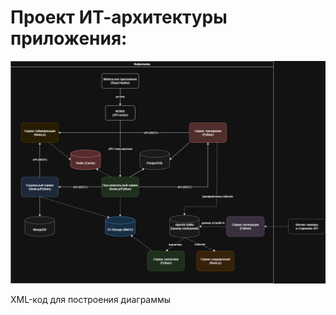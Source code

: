 # Проект ИТ-архитектуры приложения:
![Диаграмма](https://github.com/Partizan-coder/Architecture_Skillbox/blob/main/Docs/Проект%20архитектуры%20приложения_2.png?raw=true)


XML-код для построения диаграммы
<!-- 
<mxfile host="app.diagrams.net" agent="Mozilla/5.0 (Windows NT 10.0; Win64; x64) AppleWebKit/537.36 (KHTML, like Gecko) Chrome/134.0.0.0 YaBrowser/25.4.0.0 Safari/537.36" version="27.2.0">
  <diagram name="Страница — 1" id="csOCYKosOZ4WUpXYceSf">
    <mxGraphModel dx="2505" dy="2096" grid="1" gridSize="10" guides="1" tooltips="1" connect="1" arrows="1" fold="1" page="1" pageScale="1" pageWidth="827" pageHeight="1169" math="0" shadow="0">
      <root>
        <mxCell id="0" />
        <mxCell id="1" parent="0" />
        <mxCell id="user_service" value="Пользовательский сервис&#xa;(Node.js/Python)" style="rounded=1;whiteSpace=wrap;html=1;fillColor=#d5e8d4;strokeColor=#82b366;" vertex="1" parent="1">
          <mxGeometry x="-145" y="-40" width="150" height="80" as="geometry" />
        </mxCell>
        <mxCell id="social_service" value="Социальный сервис&#xa;(Node.js/Python)" style="rounded=1;whiteSpace=wrap;html=1;fillColor=#dae8fc;strokeColor=#6c8ebf;" vertex="1" parent="1">
          <mxGeometry x="-470" y="-40" width="150" height="80" as="geometry" />
        </mxCell>
        <mxCell id="training_service" value="Сервис тренировок&#xa;(Python)" style="rounded=1;whiteSpace=wrap;html=1;fillColor=#f8cecc;strokeColor=#b85450;" vertex="1" parent="1">
          <mxGeometry x="210" y="-260" width="150" height="80" as="geometry" />
        </mxCell>
        <mxCell id="integration_service" value="Сервис интеграции&#xa;(Python)" style="rounded=1;whiteSpace=wrap;html=1;fillColor=#e1d5e7;strokeColor=#9673a6;" vertex="1" parent="1">
          <mxGeometry x="360" y="120" width="152.5" height="80" as="geometry" />
        </mxCell>
        <mxCell id="gamification_service" value="Сервис геймификации&#xa;(Node.js)" style="rounded=1;whiteSpace=wrap;html=1;fillColor=#fff2cc;strokeColor=#d6b656;" vertex="1" parent="1">
          <mxGeometry x="-470" y="-260" width="150" height="80" as="geometry" />
        </mxCell>
        <mxCell id="notification_service" value="Сервис уведомлений&#xa;(Node.js)" style="rounded=1;whiteSpace=wrap;html=1;fillColor=#FFE6CC;strokeColor=#D79B00;container=0;" vertex="1" parent="1">
          <mxGeometry x="240" y="260" width="150" height="80" as="geometry" />
        </mxCell>
        <mxCell id="analytics_service" value="Сервис аналитики&#xa;(Python)" style="rounded=1;whiteSpace=wrap;html=1;fillColor=#D5E8D4;strokeColor=#82B366;" vertex="1" parent="1">
          <mxGeometry x="40" y="260" width="150" height="80" as="geometry" />
        </mxCell>
        <mxCell id="postgres" value="PostgreSQL" style="shape=cylinder3;whiteSpace=wrap;html=1;boundedLbl=1;backgroundOutline=1;fillColor=#f5f5f5;strokeColor=#666666;" vertex="1" parent="1">
          <mxGeometry x="10" y="-150" width="120" height="80" as="geometry" />
        </mxCell>
        <mxCell id="mongodb" value="MongoDB" style="shape=cylinder3;whiteSpace=wrap;html=1;boundedLbl=1;backgroundOutline=1;fillColor=#f5f5f5;strokeColor=#666666;" vertex="1" parent="1">
          <mxGeometry x="-455" y="120" width="120" height="80" as="geometry" />
        </mxCell>
        <mxCell id="s3" value="S3 Storage (MinIO)" style="shape=cylinder3;whiteSpace=wrap;html=1;boundedLbl=1;backgroundOutline=1;fillColor=#CCE6FF;strokeColor=#0066CC;" vertex="1" parent="1">
          <mxGeometry x="-130" y="120" width="120" height="80" as="geometry" />
        </mxCell>
        <mxCell id="nginx" value="NGINX&lt;br&gt;(API-шлюз)" style="rounded=1;whiteSpace=wrap;html=1;fillColor=#ffffff;strokeColor=#000000;" vertex="1" parent="1">
          <mxGeometry x="-130" y="-330" width="120" height="60" as="geometry" />
        </mxCell>
        <mxCell id="kafka" value="Apache Kafka&lt;br&gt;(Брокер сообщений)" style="shape=cylinder3;whiteSpace=wrap;html=1;fillColor=#f5f5f5;strokeColor=#666666;" vertex="1" parent="1">
          <mxGeometry x="130" y="115" width="120" height="90" as="geometry" />
        </mxCell>
        <mxCell id="mobile_app" value="Мобильное приложение&#xa;(React Native)" style="rounded=1;whiteSpace=wrap;html=1;fillColor=#ffffff;strokeColor=#000000;" vertex="1" parent="1">
          <mxGeometry x="-145" y="-460" width="150" height="60" as="geometry" />
        </mxCell>
        <mxCell id="fitness_trackers" value="Фитнес-трекеры&#xa;и сторонние API" style="rounded=1;whiteSpace=wrap;html=1;fillColor=#ffffff;strokeColor=#000000;dashed=1;" vertex="1" parent="1">
          <mxGeometry x="610" y="130" width="150" height="60" as="geometry" />
        </mxCell>
        <mxCell id="conn1" value="HTTPS" style="edgeStyle=none;rounded=0;html=1;endArrow=classic;endFill=1;" edge="1" parent="1" source="mobile_app" target="nginx">
          <mxGeometry relative="1" as="geometry" />
        </mxCell>
        <mxCell id="conn2" value="API / пользователи" style="edgeStyle=none;rounded=0;html=1;endArrow=classic;endFill=1;" edge="1" parent="1" source="nginx" target="user_service">
          <mxGeometry relative="1" as="geometry" />
        </mxCell>
        <mxCell id="conn3" value="API (REST)" style="edgeStyle=none;rounded=0;html=1;endArrow=classic;endFill=1;" edge="1" parent="1" source="user_service" target="social_service">
          <mxGeometry relative="1" as="geometry" />
        </mxCell>
        <mxCell id="conn4" value="API (REST)" style="edgeStyle=none;rounded=0;html=1;endArrow=classic;endFill=1;entryX=0.5;entryY=1;entryDx=0;entryDy=0;exitX=1;exitY=0.5;exitDx=0;exitDy=0;" edge="1" parent="1" source="user_service" target="training_service">
          <mxGeometry x="-0.1957" relative="1" as="geometry">
            <Array as="points">
              <mxPoint x="285" />
            </Array>
            <mxPoint as="offset" />
          </mxGeometry>
        </mxCell>
        <mxCell id="conn5" value="API (REST)" style="edgeStyle=none;rounded=0;html=1;endArrow=classic;endFill=1;" edge="1" parent="1" source="training_service" target="gamification_service">
          <mxGeometry x="-0.4098" relative="1" as="geometry">
            <mxPoint as="offset" />
          </mxGeometry>
        </mxCell>
        <mxCell id="conn6" value="API (REST)" style="edgeStyle=none;rounded=0;html=1;endArrow=classic;endFill=1;" edge="1" parent="1" source="social_service" target="gamification_service">
          <mxGeometry relative="1" as="geometry">
            <mxPoint x="425" y="200" as="sourcePoint" />
            <mxPoint x="460" y="400" as="targetPoint" />
          </mxGeometry>
        </mxCell>
        <mxCell id="conn7" value="тренировочные события" style="edgeStyle=none;rounded=0;html=1;endArrow=classic;endFill=1;dashed=1;exitX=0.75;exitY=1;exitDx=0;exitDy=0;entryX=0.5;entryY=0;entryDx=0;entryDy=0;entryPerimeter=0;" edge="1" parent="1" source="training_service" target="kafka">
          <mxGeometry x="0.0236" y="3" relative="1" as="geometry">
            <mxPoint as="offset" />
            <Array as="points">
              <mxPoint x="320" y="80" />
              <mxPoint x="190" y="80" />
            </Array>
          </mxGeometry>
        </mxCell>
        <mxCell id="conn8" value="данные устройств" style="edgeStyle=none;rounded=0;html=1;endArrow=classic;endFill=1;dashed=1;" edge="1" parent="1" source="integration_service" target="kafka">
          <mxGeometry y="-15" relative="1" as="geometry">
            <mxPoint as="offset" />
          </mxGeometry>
        </mxCell>
        <mxCell id="conn9" style="edgeStyle=none;rounded=0;html=1;exitX=0.75;exitY=0;exitDx=0;exitDy=0;entryX=0.145;entryY=1;entryDx=0;entryDy=-4.35;endArrow=classic;endFill=1;entryPerimeter=0;" edge="1" parent="1" source="user_service" target="postgres">
          <mxGeometry relative="1" as="geometry">
            <Array as="points" />
          </mxGeometry>
        </mxCell>
        <mxCell id="conn10" style="edgeStyle=none;rounded=0;html=1;exitX=0;exitY=1;exitDx=0;exitDy=0;entryX=1;entryY=0.5;entryDx=0;entryDy=0;endArrow=classic;endFill=1;entryPerimeter=0;" edge="1" parent="1" source="training_service" target="postgres">
          <mxGeometry relative="1" as="geometry" />
        </mxCell>
        <mxCell id="conn11" style="edgeStyle=none;rounded=0;html=1;exitX=0.5;exitY=1;exitDx=0;exitDy=0;entryX=0.5;entryY=0;entryDx=0;entryDy=0;endArrow=classic;endFill=1;" edge="1" parent="1" source="social_service" target="mongodb">
          <mxGeometry relative="1" as="geometry" />
        </mxCell>
        <mxCell id="conn13" value="" style="edgeStyle=none;rounded=0;html=1;endArrow=classic;endFill=1;dashed=1;exitX=0.75;exitY=1;exitDx=0;exitDy=0;entryX=0;entryY=0.5;entryDx=0;entryDy=0;entryPerimeter=0;" edge="1" parent="1" source="gamification_service" target="redis">
          <mxGeometry relative="1" as="geometry" />
        </mxCell>
        <mxCell id="conn14" value="" style="edgeStyle=none;rounded=0;html=1;endArrow=classic;endFill=1;dashed=1;exitX=0.5;exitY=1;exitDx=0;exitDy=0;entryX=0.5;entryY=0;entryDx=0;entryDy=0;entryPerimeter=0;" edge="1" parent="1" source="user_service" target="s3">
          <mxGeometry relative="1" as="geometry" />
        </mxCell>
        <mxCell id="conn15" value="" style="edgeStyle=none;rounded=0;html=1;endArrow=classic;endFill=1;dashed=1;exitX=0.5;exitY=1;exitDx=0;exitDy=0;entryX=0.145;entryY=0;entryDx=0;entryDy=4.35;entryPerimeter=0;" edge="1" parent="1" source="social_service" target="s3">
          <mxGeometry relative="1" as="geometry" />
        </mxCell>
        <mxCell id="conn16" value="аналитика" style="edgeStyle=none;rounded=0;html=1;endArrow=classic;endFill=1;dashed=1;exitX=0.5;exitY=1;exitDx=0;exitDy=0;entryX=0.5;entryY=0;entryDx=0;entryDy=0;exitPerimeter=0;" edge="1" parent="1" source="kafka" target="analytics_service">
          <mxGeometry x="0.0087" relative="1" as="geometry">
            <mxPoint as="offset" />
          </mxGeometry>
        </mxCell>
        <mxCell id="conn17" value="" style="edgeStyle=none;rounded=0;html=1;endArrow=classic;endFill=1;dashed=1;entryX=0.855;entryY=1;entryDx=0;entryDy=-4.35;entryPerimeter=0;" edge="1" parent="1" source="analytics_service" target="s3">
          <mxGeometry relative="1" as="geometry" />
        </mxCell>
        <mxCell id="conn18" value="события" style="edgeStyle=none;rounded=0;html=1;endArrow=classic;endFill=1;dashed=1;exitX=0.5;exitY=1;exitDx=0;exitDy=0;entryX=0.5;entryY=0;entryDx=0;entryDy=0;exitPerimeter=0;" edge="1" parent="1" source="kafka" target="notification_service">
          <mxGeometry relative="1" as="geometry" />
        </mxCell>
        <mxCell id="conn19" style="edgeStyle=none;rounded=0;html=1;exitX=0;exitY=0.5;exitDx=0;exitDy=0;entryX=1;entryY=0.5;entryDx=0;entryDy=0;endArrow=classic;endFill=1;dashed=1;" edge="1" parent="1" source="fitness_trackers" target="integration_service">
          <mxGeometry relative="1" as="geometry" />
        </mxCell>
        <mxCell id="Cy4Z-d1pcZ75q51uFXBP-2" value="" style="edgeStyle=none;rounded=0;html=1;endArrow=classic;endFill=1;dashed=1;exitX=0.25;exitY=0;exitDx=0;exitDy=0;entryX=0.855;entryY=1;entryDx=0;entryDy=-4.35;entryPerimeter=0;" edge="1" parent="1" source="user_service" target="redis">
          <mxGeometry relative="1" as="geometry">
            <mxPoint x="-107" y="-40" as="sourcePoint" />
            <mxPoint x="-395" y="-470" as="targetPoint" />
          </mxGeometry>
        </mxCell>
        <mxCell id="redis" value="Redis (Cache)" style="shape=cylinder3;whiteSpace=wrap;html=1;boundedLbl=1;backgroundOutline=1;fillColor=#FFCCCC;strokeColor=#CC0000;" vertex="1" parent="1">
          <mxGeometry x="-270" y="-150" width="120" height="80" as="geometry" />
        </mxCell>
        <mxCell id="Cy4Z-d1pcZ75q51uFXBP-4" value="Kubernetes" style="swimlane;whiteSpace=wrap;html=1;" vertex="1" parent="1">
          <mxGeometry x="-513" y="-510" width="1063" height="900" as="geometry" />
        </mxCell>
      </root>
    </mxGraphModel>
  </diagram>
</mxfile>
-->
